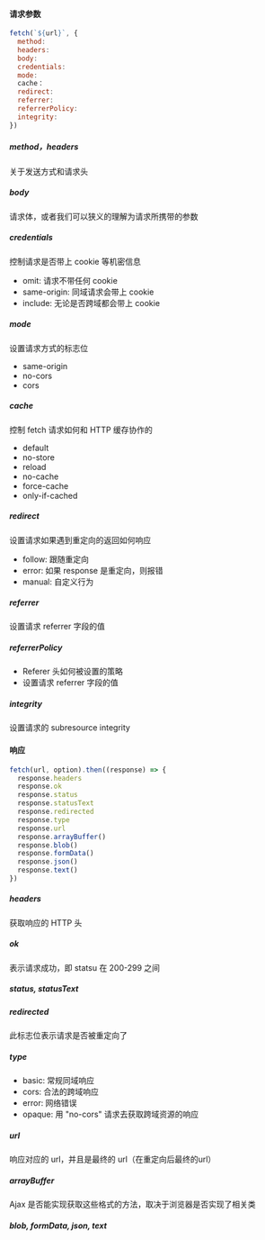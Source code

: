 #### 请求参数
```js
fetch(`${url}`, {
  method:
  headers:
  body:
  credentials:
  mode:
  cache：
  redirect:
  referrer:
  referrerPolicy:
  integrity:
})
```

##### method，headers
关于发送方式和请求头

##### body
请求体，或者我们可以狭义的理解为请求所携带的参数

##### credentials
控制请求是否带上 cookie 等机密信息
- omit: 请求不带任何 cookie
- same-origin: 同域请求会带上 cookie
- include: 无论是否跨域都会带上 cookie

##### mode
设置请求方式的标志位
- same-origin
- no-cors
- cors

##### cache
控制 fetch 请求如何和 HTTP 缓存协作的
- default
- no-store
- reload
- no-cache
- force-cache
- only-if-cached

##### redirect
设置请求如果遇到重定向的返回如何响应
- follow: 跟随重定向
- error: 如果 response 是重定向，则报错
- manual: 自定义行为

##### referrer
设置请求 referrer 字段的值

##### referrerPolicy
- Referer 头如何被设置的策略
- 设置请求 referrer 字段的值

##### integrity
设置请求的 subresource integrity


#### 响应
```js
fetch(url, option).then((response) => {
  response.headers
  response.ok
  response.status
  response.statusText
  response.redirected
  response.type
  response.url
  response.arrayBuffer()
  response.blob()
  response.formData()
  response.json()
  response.text()
})
```

##### headers
获取响应的 HTTP 头

##### ok
表示请求成功，即 statsu 在 200-299 之间

##### status, statusText
##### redirected
此标志位表示请求是否被重定向了

##### type
- basic: 常规同域响应
- cors: 合法的跨域响应
- error: 网络错误
- opaque: 用 "no-cors" 请求去获取跨域资源的响应

##### url
响应对应的 url，并且是最终的 url（在重定向后最终的url）
##### arrayBuffer
Ajax 是否能实现获取这些格式的方法，取决于浏览器是否实现了相关类
##### blob, formData, json, text
